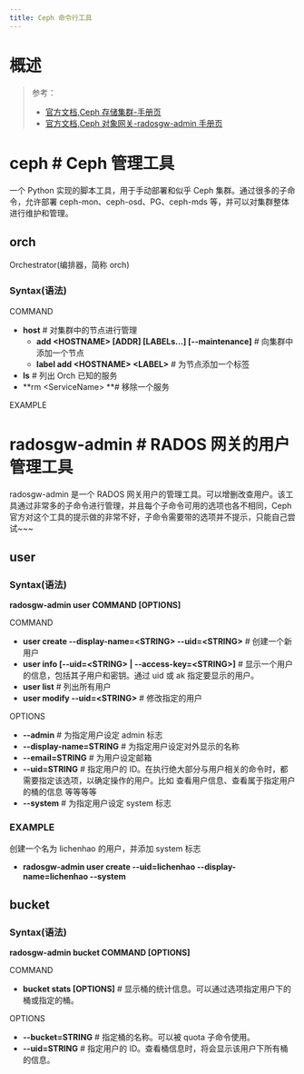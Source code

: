 ```yaml
---
title: Ceph 命令行工具
---
```


# 概述

> 参考：
>
> - [官方文档,Ceph 存储集群-手册页](https://docs.ceph.com/en/latest/rados/man/)
> - [官方文档,Ceph 对象网关-radosgw-admin 手册页](https://docs.ceph.com/en/latest/man/8/radosgw-admin/#)

# ceph # Ceph 管理工具

一个 Python 实现的脚本工具，用于手动部署和似乎 Ceph 集群。通过很多的子命令，允许部署 ceph-mon、ceph-osd、PG、ceph-mds 等，并可以对集群整体进行维护和管理。

## orch

Orchestrator(编排器，简称 orch)

### Syntax(语法)

COMMAND

- **host** # 对集群中的节点进行管理
  - **add \<HOSTNAME> \[ADDR] \[LABELs...] \[--maintenance]** # 向集群中添加一个节点
  - **label add \<HOSTNAME> \<LABEL>** # 为节点添加一个标签
- **ls** # 列出 Orch 已知的服务
- **rm \<ServiceName> **# 移除一个服务

EXAMPLE

# radosgw-admin # RADOS 网关的用户管理工具

radosgw-admin 是一个 RADOS 网关用户的管理工具。可以增删改查用户。该工具通过非常多的子命令进行管理，并且每个子命令可用的选项也各不相同，Ceph 官方对这个工具的提示做的非常不好，子命令需要带的选项并不提示，只能自己尝试~~~

## user

### Syntax(语法)

**radosgw-admin user COMMAND \[OPTIONS]**

COMMAND

- **user create --display-name=\<STRING> --uid=\<STRING>** # 创建一个新用户
- **user info \[--uid=\<STRING> | --access-key=\<STRING>]** # 显示一个用户的信息，包括其子用户和密钥。通过 uid 或 ak 指定要显示的用户。
- **user list** # 列出所有用户
- **user modify --uid=\<STRING>** # 修改指定的用户

OPTIONS

- **--admin** # 为指定用户设定 admin 标志
- **--display-name=STRING** # 为指定用户设定对外显示的名称
- **--email=STRING** # 为用户设定邮箱
- **--uid=STRING** # 指定用户的 ID。在执行绝大部分与用户相关的命令时，都需要指定该选项，以确定操作的用户。比如 查看用户信息、查看属于指定用户的桶的信息 等等等等
- **--system** # 为指定用户设定 system 标志

### EXAMPLE

创建一个名为 lichenhao 的用户，并添加 system 标志

- **radosgw-admin user create --uid=lichenhao --display-name=lichenhao --system**

## bucket

### Syntax(语法)

**radosgw-admin bucket COMMAND [OPTIONS]**

COMMAND

- **bucket stats \[OPTIONS]** # 显示桶的统计信息。可以通过选项指定用户下的桶或指定的桶。

OPTIONS

- **--bucket=STRING** # 指定桶的名称。可以被 quota 子命令使用。
- **--uid=STRING** # 指定用户的 ID。查看桶信息时，将会显示该用户下所有桶的信息。
